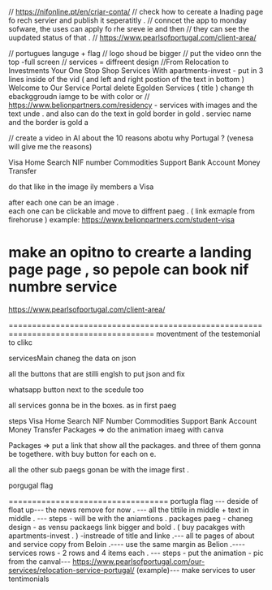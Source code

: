 // https://nifonline.pt/en/criar-conta/
// check how to cereate a lnading page fo rech servier and publish it seperatitly .
// conncet the app to monday sofware, the uses can apply fo rhe sreve ie and then
// they can see the uupdated status of that .
// https://www.pearlsofportugal.com/client-area/

// portugues languge + flag
// logo shoud be bigger
// put the video onn the top -full screen
// services = diffreent design
//From Relocation to Investments Your One Stop Shop Services With apartments-invest - put in 3 lines inside of the vid ( and left and right postion of the text in bottom )
Welcome to Our Service Portal delete
Egolden Services ( title )
change th ebackggroudn iamge to be with color or
// https://www.belionpartners.com/residency - services with images and the text unde .
and also can do the text in gold border in gold .
serviec name and the border is gold a

// create a video in AI about the 10 reasons abotu why Portugal ? (venesa will give me the reasons)

Visa
Home Search
NIF number
Commodities Support
Bank Account
Money Transfer

do that like in the image
ily members a Visa

after each one can be an image .  
each one can be clickable and move to diffrent paeg . ( link exmaple from firehoruse )
example: https://www.belionpartners.com/student-visa

# make an opitno to crearte a landing page page , so pepole can book nif numbre service

https://www.pearlsofportugal.com/client-area/

=====================================================================================
moventment of the testemonial to clikc

servicesMain chaneg the data on json

all the buttons that are stilli englsh to put json and fix

whatsapp button next to the scedule too

all services gonna be in the boxes. as in first paeg

steps
Visa
Home Search
NIF Number
Commodities Support
Bank Account
Money Transfer
Packages => do the animation imaeg with canva

Packages => put a link that show all the packages.
and three of them gonna be togethere. with buy button for each on e.

all the other sub paegs gonan be with the image first .

porgugal flag

==================================
portugla flag ---
deside of float up---
the news remove for now . ---
all the tittile in middle + text in middle . ---
steps - will be with the aniamtions .
packages paeg - chaneg design - as vensu
packaegs link bigger and bold . ( buy pacakges with apartments-invest . ) -instreade of title and linke .---
all te pages of about and service copy from Beloin .----
use the same margin as Belion .----
services rows - 2 rows and 4 items each . ---
steps - put the animation - pic from the canval---
https://www.pearlsofportugal.com/our-services/relocation-service-portugal/ (example)---
make services to user tentimonials
